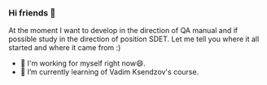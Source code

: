 ### Hi friends 👋
At the moment I want to develop in the direction of QA manual and if possible study in the direction of position SDET. Let me tell you where it all started and where it came from :)
- 🔭 I'm working for myself right now😄.
- 🌱 I’m currently learning of Vadim Ksendzov's course.

<!--
**ankamyronec/ankamyronec** is a ✨ _special_ ✨ repository because its `README.md` (this file) appears on your GitHub profile.

Here are some ideas to get you started:

- 🔭 I'm working for myself right now😄.
- 🌱 I’m currently learning of Vadim Ksendzov's course.
- 📫 How to reach me: 
Today I am looking for a cool team with even more cool projects. For the development of their prof. skills, money and drive. 
At the moment I want to develop in the direction of QA manual and if possible study in the direction of position SDET. Let me tell you where it all started and where it came from :)

-->
